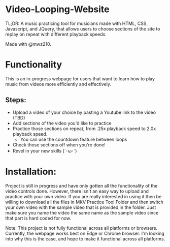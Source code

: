 # Video-Looping-Website
TL;DR: A music practicing tool for musicians made with HTML, CSS, Javascript, and JQuery, that allows users to choose sections of the site to replay on repeat with different playback speeds.

Made with @mwz210.

# Functionality

This is an in-progress webpage for users that want to learn how to play music from videos more efficiently and effectively.

## Steps: 
- Upload a video of your choice by pasting a Youtube link to the video (TBD)
- Add sections of the video you'd like to practice 
- Practice those sections on repeat, from .25x playback speed to 2.0x playback speed. 
  - You can use the countdown feature between loops
- Check those sections off when you're done! 
- Revel in your new skills (´･ω･`)

# Installation:

Project is still in progress and have only gotten all the functionality of the video controls done. However, there isn't an easy way to upload and practice with your own video. If you are really interested in using it then be willing to download all the files in MKV Practice Tool Folder and then switch your own video with the sample video that is provided in the folder. Just make sure you name the video the same name as the sample video since that part is hard coded for now.

Note: This project is not fully functional across all platforms or browsers. Currently, the webpage works best on Edge or Chrome browser. I'm looking into why this is the case, and hope to make it functional across all platforms.
